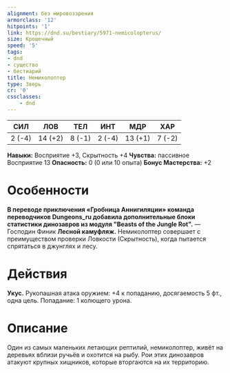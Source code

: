 ```yaml
---
alignment: без мировоззрения
armorclass: '12'
hitpoints: '1'
link: https://dnd.su/bestiary/5971-nemicolopterus/
size: Крошечный
speed: '5'
tags:
- dnd
- существо
- бестиарий
title: Немиколоптер
type: Зверь
cr: '0'
cssclasses:
    - dnd
---
```



| СИЛ | ЛОВ | ТЕЛ | ИНТ | МДР | ХАР |
|---|---|---|---|---|---|
| 2 (-4) | 14 (+2) | 8 (-1) | 2 (-4) | 13 (+1) | 7 (-2) |
**Навыки:** Восприятие +3, Скрытность +4
**Чувства:** пассивное Восприятие 13
**Опасность:** 0 (0 или 10 опыта)
**Бонус Мастерства:** +2


# Особенности
**В переводе приключения «Гробница Аннигиляции» команда переводчиков Dungeons_ru добавила дополнительные блоки статистики динозавров из модуля "Beasts of the Jungle Rot".** 
— Господин Финик
**Лесной камуфляж.** Немиколоптер совершает с преимуществом проверки Ловкости (Скрытность), когда пытается спрятаться в джунглях и лесу.


# Действия
**Укус.** Рукопашная атака оружием: +4 к попаданию, досягаемость 5 фт., одна цель. Попадание: 1 колющего урона.


# Описание
Один из самых маленьких летающих рептилий, немиколоптер, живёт на деревьях вблизи ручьёв и охотится на рыбу. Рои этих динозавров атакуют крупных хищников, которые вторгаются на их территорию.